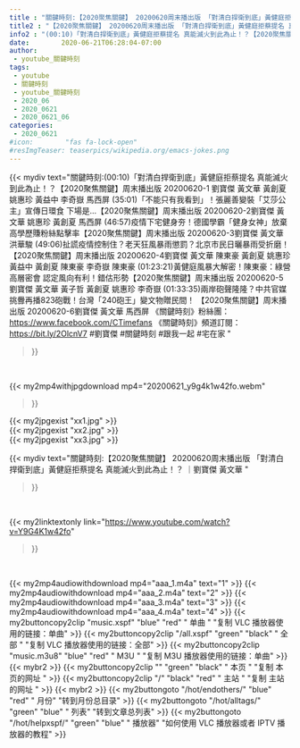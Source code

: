 ```yaml
---
title : "關鍵時刻:【2020聚焦關鍵】 20200620周末播出版 「對清白捍衛到底」黃健庭拒蔡提名 真能滅火到此為止！？ ｜劉寶傑 黃文華 "
title2 : "【2020聚焦關鍵】 20200620周末播出版 「對清白捍衛到底」黃健庭拒蔡提名 真能滅火到此為止！？ ｜劉寶傑 黃文華 "
info2 : "(00:10)「對清白捍衛到底」黃健庭拒蔡提名 真能滅火到此為止！？【2020聚焦關鍵】周末播出版 20200620-1 劉寶傑 黃文華 黃創夏 姚惠珍 黃益中 李奇嶽 馬西屏  (35:01)「不能只有我看到」！張麗善變裝「艾莎公主」宣傳日環食 下場是...【2020聚焦關鍵】周末播出版 20200620-2劉寶傑 黃文華 姚惠珍 黃創夏 馬西屏  (46:57)疫情下宅健身夯！德國學霸「健身女神」放棄高學歷賺粉絲點擊率【2020聚焦關鍵】周末播出版 20200620-3劉寶傑 黃文華  洪華駿  (49:06)扯謊疫情控制住？老天狂風暴雨懲罰？北京市民日曬暴雨受折磨！【2020聚焦關鍵】周末播出版 20200620-4劉寶傑 黃文華 陳東豪 黃創夏 姚惠珍 黃益中 黃創夏 陳東豪 李奇嶽 陳東豪  (01:23:21)黃健庭風暴大解密！陳東豪：綠營高層密會 認定風向有利！錯估形勢【2020聚焦關鍵】周末播出版 20200620-5劉寶傑 黃文華 黃子哲 黃創夏 姚惠珍 李奇嶽  (01:33:35)兩岸砲聲隆隆？中共官媒挑釁再播823砲戰！台灣「240砲王」變文物贈民間！ 【2020聚焦關鍵】周末播出版 20200620-6劉寶傑 黃文華 馬西屏  《關鍵時刻》粉絲團：https://www.facebook.com/CTimefans 《關鍵時刻》頻道訂閱：https://bit.ly/2OlcnV7  #劉寶傑 #關鍵時刻 #跟我一起 #宅在家 "
date:        2020-06-21T06:28:04-07:00
author:
 - youtube_關鍵時刻
tags:
 - youtube
 - 關鍵時刻
 - youtube_關鍵時刻
 - 2020_06
 - 2020_0621
 - 2020_0621_06
categories:
 - 2020_0621
#icon:        "fas fa-lock-open"
#resImgTeaser: teaserpics/wikipedia.org/emacs-jokes.png
---
```


{{< mydiv text="關鍵時刻:(00:10)「對清白捍衛到底」黃健庭拒蔡提名 真能滅火到此為止！？【2020聚焦關鍵】周末播出版 20200620-1 劉寶傑 黃文華 黃創夏 姚惠珍 黃益中 李奇嶽 馬西屏  (35:01)「不能只有我看到」！張麗善變裝「艾莎公主」宣傳日環食 下場是...【2020聚焦關鍵】周末播出版 20200620-2劉寶傑 黃文華 姚惠珍 黃創夏 馬西屏  (46:57)疫情下宅健身夯！德國學霸「健身女神」放棄高學歷賺粉絲點擊率【2020聚焦關鍵】周末播出版 20200620-3劉寶傑 黃文華  洪華駿  (49:06)扯謊疫情控制住？老天狂風暴雨懲罰？北京市民日曬暴雨受折磨！【2020聚焦關鍵】周末播出版 20200620-4劉寶傑 黃文華 陳東豪 黃創夏 姚惠珍 黃益中 黃創夏 陳東豪 李奇嶽 陳東豪  (01:23:21)黃健庭風暴大解密！陳東豪：綠營高層密會 認定風向有利！錯估形勢【2020聚焦關鍵】周末播出版 20200620-5劉寶傑 黃文華 黃子哲 黃創夏 姚惠珍 李奇嶽  (01:33:35)兩岸砲聲隆隆？中共官媒挑釁再播823砲戰！台灣「240砲王」變文物贈民間！ 【2020聚焦關鍵】周末播出版 20200620-6劉寶傑 黃文華 馬西屏  《關鍵時刻》粉絲團：https://www.facebook.com/CTimefans 《關鍵時刻》頻道訂閱：https://bit.ly/2OlcnV7  #劉寶傑 #關鍵時刻 #跟我一起 #宅在家 "
>}}
<br>


{{< my2mp4withjpgdownload mp4="20200621_y9g4k1w42fo.webm"
>}}

{{< my2jpgexist "xx1.jpg" >}}<br>
{{< my2jpgexist "xx2.jpg" >}}<br>
{{< my2jpgexist "xx3.jpg" >}}<br>



{{< mydiv text="關鍵時刻:【2020聚焦關鍵】 20200620周末播出版 「對清白捍衛到底」黃健庭拒蔡提名 真能滅火到此為止！？ ｜劉寶傑 黃文華 "
>}}
<br>

{{< my2linktextonly link="https://www.youtube.com/watch?v=Y9G4K1w42fo"
>}}


<br>

{{< my2mp4audiowithdownload mp4="aaa_1.m4a"    text="1" >}}
{{< my2mp4audiowithdownload mp4="aaa_2.m4a"    text="2" >}}
{{< my2mp4audiowithdownload mp4="aaa_3.m4a"    text="3" >}}
{{< my2mp4audiowithdownload mp4="aaa_4.m4a"    text="4" >}}
{{< my2buttoncopy2clip "music.xspf"        "blue"   "red"    " 单曲 "  "复制 VLC 播放器使用的链接：单曲" >}} {{< my2buttoncopy2clip "/all.xspf"         "green"  "black"  " 全部 "  "复制 VLC 播放器使用的链接：全部" >}} {{< my2buttoncopy2clip "music.m3u8"        "blue"   "red"    " M3U  "    "复制 M3U 播放器使用的链接：单曲" >}} {{< mybr2 >}} {{< my2buttoncopy2clip ""                  "green"  "black"  " 本页 "    "复制 本页的网址 " >}} {{< my2buttoncopy2clip "/"                 "black"  "red"    " 主站 "    "复制 主站的网址 " >}} {{< mybr2 >}} {{< my2buttongoto      "/hot/endothers/"   "blue"   "red"    " 月份"   "转到月份总目录" >}} {{< my2buttongoto      "/hot/alltags/"     "green"  "blue"   " 列表"   "转到文章总列表" >}} {{< my2buttongoto      "/hot/helpxspf/"    "green"  "blue"   " 播放器" "如何使用 VLC 播放器或者 IPTV 播放器的教程" >}} 
